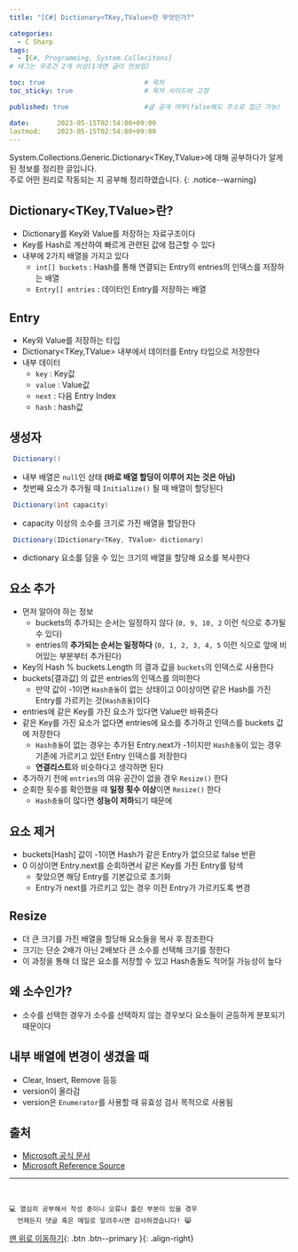 ```yaml
---
title: "[C#] Dictionary<TKey,TValue>란 무엇인가?"

categories:
  - C Sharp
tags:
  - [C#, Programming, System.Collecitons]
# 태그는 무조건 2개 이상(1개면 글이 안보임)

toc: true                         # 목차
toc_sticky: true                  # 목차 사이드바 고정

published: true                   #글 공개 여부(false해도 주소로 접근 가능)

date:       2023-05-15T02:54:00+09:00
lastmod:    2023-05-15T02:54:00+09:00
---
```


<!-- description : 25자에서 160자 사이 -->
System.Collections.Generic.Dictionary<TKey,TValue>에 대해 공부하다가 알게된 정보를 정리한 글입니다.<br>
주로 어떤 원리로 작동되는 지 공부해 정리하였습니다.
{: .notice--warning}

## Dictionary<TKey,TValue>란?

- Dictionary를 Key와 Value를 저장하는 자료구조이다
- Key를 Hash로 계산하여 빠르게 관련된 값에 접근할 수 있다
- 내부에 2가지 배열을 가지고 있다
  - `int[] buckets` : Hash를 통해 연결되는 Entry의 entries의 인덱스를 저장하는 배열
  - `Entry[] entries` : 데이터인 Entry를 저장하는 배열

## Entry

- Key와 Value를 저장하는 타입
- Dictionary<TKey,TValue> 내부에서 데이터를 Entry 타입으로 저장한다
- 내부 데이터
  - `key` : Key값
  - `value` : Value값
  - `next` : 다음 Entry Index
  - `hash` : hash값

## 생성자

```c#
 Dictionary()
```

- 내부 배열은 `null`인 상태 **(바로 배열 할딩이 이루어 지는 것은 아님)**
- 첫번째 요소가 추가될 때 `Initialize()` 될 때 배열이 할당된다

```c#
 Dictionary(int capacity)
```

- capacity 이상의 소수를 크기로 가진 배열을 할당한다

```c#
 Dictionary(IDictionary<TKey, TValue> dictionary)
```

- dictionary 요소를 담을 수 있는 크기의 배열을 할당해 요소를 복사한다

## 요소 추가

- 먼저 알아야 하는 정보
  - buckets의 추가되는 순서는 일정하지 않다 (`0, 9, 10, 2` 이런 식으로 추가될 수 있다)
  - entries의 **추가되는 순서는 일정하다** (`0, 1, 2, 3, 4, 5` 이런 식으로 앞에 비어있는 부분부터 추가된다)
- Key의 Hash % buckets.Length 의 결과 값을 `buckets`의 인덱스로 사용한다
- buckets[결과값] 의 값은 entries의 인덱스를 의미한다
  - 만약 값이 -1이면 `Hash충돌`이 없는 상태이고 0이상이면 같은 Hash를 가진 Entry를 가르키는 것(`Hash충돌`)이다
- entries에 같은 Key를 가진 요소가 있다면 Value만 바꿔준다
- 같은 Key를 가진 요소가 없다면 entries에 요소를 추가하고 인덱스를 buckets 값에 저장한다
  - `Hash충돌`이 없는 경우는 추가된 Entry.next가 -1이지만 `Hash충돌`이 있는 경우 기존에 가르키고 있던 Entry 인덱스를 저장한다
  - **연결리스트**와 비슷하다고 생각하면 된다
- 추가하기 전에 `entries`의 여유 공간이 없을 경우 `Resize()` 한다
- 순회한 횟수를 확인했을 때 **일정 횟수 이상**이면 `Resize()` 한다
  - `Hash충돌`이 많다면 **성능이 저하**되기 때문에

## 요소 제거

- buckets[Hash] 값이 -1이면 Hash가 같은 Entry가 없으므로 false 반환
- 0 이상이면 Entry.next를 순회하면서 같은 Key를 가진 Entry를 탐색
  - 찾았으면 해당 Entry를 기본값으로 초기화
  - Entry가 next를 가르키고 있는 경우 이전 Entry가 가르키도록 변경

## Resize

- 더 큰 크기를 가진 배열을 할당해 요소들을 복사 후 참조한다
- 크기는 단순 2배가 아닌 2배보다 큰 소수를 선택해 크기를 정한다
- 이 과정을 통해 더 많은 요소를 저장할 수 있고 Hash충돌도 적어질 가능성이 높다

## 왜 소수인가?

- 소수를 선택한 경우가 소수를 선택하지 않는 경우보다 요소들이 균등하게 분포되기 때문이다

## 내부 배열에 변경이 생겼을 때

- Clear, Insert, Remove 등등
- version이 올라감
- version은 `Enumerator`를 사용할 때 유효성 검사 목적으로 사용됨

## 출처

- [Microsoft 공식 문서](https://learn.microsoft.com/ko-kr/dotnet/api/system.collections.generic.dictionary-2?view=net-7.0)
- [Microsoft Reference Source](https://referencesource.microsoft.com/#mscorlib/system/collections/generic/dictionary.cs)

***
<br>

    💻 열심히 공부해서 작성 중이니 오류나 틀린 부분이 있을 경우 
      언제든지 댓글 혹은 메일로 알려주시면 감사하겠습니다! 😸


[맨 위로 이동하기](#){: .btn .btn--primary }{: .align-right}